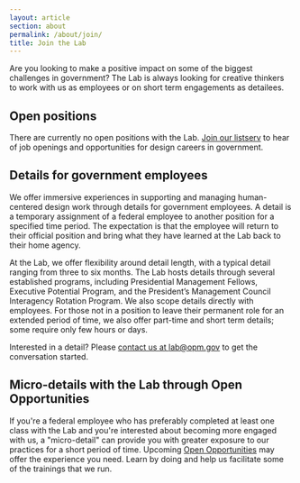 ```yaml
---
layout: article
section: about
permalink: /about/join/
title: Join the Lab
---
```


<p class="lab-content__lead">
  Are you looking to make a positive impact on some of the biggest challenges in government? The Lab is always looking for creative thinkers to work with us as employees or on short term engagements as detailees.
</p>

## Open positions

There are currently no open positions with the Lab. <a href="mailto:LabNetworks-subscribe-request@listserv.gsa.gov?subject=Listserv subscribe">Join our listserv</a> to hear of job openings and opportunities for design careers in government.

## Details for government employees

We offer immersive experiences in supporting and managing human-centered design work through details for government employees. A detail is a temporary assignment of a federal employee to another position for a specified time period. The expectation is that the employee will return to their official position and bring what they have learned at the Lab back to their home agency.

At the Lab, we offer flexibility around detail length, with a typical detail ranging from three to six months. The Lab hosts details through several established programs, including Presidential Management Fellows, Executive Potential Program, and the President’s Management Council Interagency Rotation Program. We also scope details directly with employees. For those not in a position to leave their permanent role for an extended period of time, we also offer part-time and short term details; some require only few hours or days.

Interested in a detail? Please <a href="mailto:lab@opm.gov?subject=Detail interest">contact us at lab@opm.gov</a> to get the conversation started.

## Micro-details with the Lab through Open Opportunities

If you're a federal employee who has preferably completed at least one class with the Lab and you're interested about becoming more engaged with us, a "micro-detail" can provide you with greater exposure to our practices for a short period of time. Upcoming <a href="https://openopps.usajobs.gov">Open Opportunities</a> may offer the experience you need. Learn by doing and help us facilitate some of the trainings that we run.

<!-- ### Upcoming opportunities -->

<!-- <a href="https://openopps.usajobs.gov/tasks/923">Photography for Design School at the Lab at OPM</a> -->
